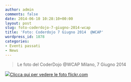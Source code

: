 ```yaml
---
author: admin
comments: false
date: 2014-06-10 10:28:10+00:00
layout: post
slug: foto-coderdojo-7-giugno-2014-wcap
title: 'Foto: Coderdojo 7 Giugno 2014  @WCAP'
wordpress_id: 1878
categories:
- Eventi passati
- News
---
```


<blockquote>Le foto del CoderDojo @WCAP Milano, 7 Giugno 2014</blockquote>




[![](http://coderdojomilano.it/wp-content/uploads/2014/06/wcap_2014.jpg)Clicca qui per vedere le foto flickr.com](https://www.flickr.com/photos/98942956@N02/sets/72157644648843767/)
